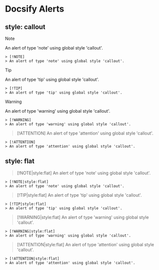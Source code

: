 # Docsify Alerts

## style: callout

> [!NOTE]
> An alert of type 'note' using global style 'callout'.

```
> [!NOTE]
> An alert of type 'note' using global style 'callout'.
```

> [!TIP]
> An alert of type 'tip' using global style 'callout'.

```
> [!TIP]
> An alert of type 'tip' using global style 'callout'.
```

> [!WARNING]
> An alert of type 'warning' using global style 'callout'.

```
> [!WARNING]
> An alert of type 'warning' using global style 'callout'.
```

> [!ATTENTION]
> An alert of type 'attention' using global style 'callout'.

```
> [!ATTENTION]
> An alert of type 'attention' using global style 'callout'.
```

## style: flat

> [!NOTE|style:flat]
> An alert of type 'note' using global style 'callout'.

```
> [!NOTE|style:flat]
> An alert of type 'note' using global style 'callout'.
```

> [!TIP|style:flat]
> An alert of type 'tip' using global style 'callout'.

```
> [!TIP|style:flat]
> An alert of type 'tip' using global style 'callout'.
```

> [!WARNING|style:flat]
> An alert of type 'warning' using global style 'callout'.

```
> [!WARNING|style:flat]
> An alert of type 'warning' using global style 'callout'.
```

> [!ATTENTION|style:flat]
> An alert of type 'attention' using global style 'callout'.

```
> [!ATTENTION|style:flat]
> An alert of type 'attention' using global style 'callout'.
```
